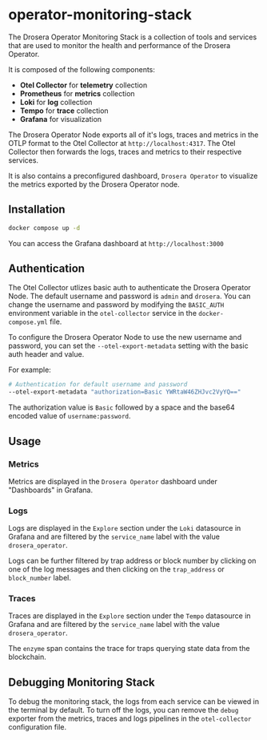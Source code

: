 # operator-monitoring-stack

The Drosera Operator Monitoring Stack is a collection of tools and services that are used to monitor the health and performance of the Drosera Operator.

It is composed of the following components:
- **Otel Collector** for **telemetry** collection
- **Prometheus** for **metrics** collection
- **Loki** for **log** collection
- **Tempo** for **trace** collection
- **Grafana** for visualization

The Drosera Operator Node exports all of it's logs, traces and metrics in the OTLP format to the Otel Collector at `http://localhost:4317`. The Otel Collector then forwards the logs, traces and metrics to their respective services.

It is also contains a preconfigured dashboard, `Drosera Operator` to visualize the metrics exported by the Drosera Operator node. 

## Installation
```bash
docker compose up -d
```

You can access the Grafana dashboard at `http://localhost:3000`

## Authentication
The Otel Collector utlizes basic auth to authenticate the Drosera Operator Node. The default username and password is `admin` and `drosera`. You can change the username and password by modifying the `BASIC_AUTH` environment variable in the `otel-collector` service in the `docker-compose.yml` file.

To configure the Drosera Operator Node to use the new username and password, you can set the `--otel-export-metadata` setting with the basic auth header and value. 

For example:
```bash
# Authentication for default username and password
--otel-export-metadata "authorization=Basic YWRtaW46ZHJvc2VyYQ=="
```

The authorization value is `Basic` followed by a space and the base64 encoded value of `username:password`. 

## Usage

### Metrics
Metrics are displayed in the `Drosera Operator` dashboard under "Dashboards" in Grafana.

### Logs
Logs are displayed in the `Explore` section under the `Loki` datasource in Grafana and are filtered by the `service_name` label with the value `drosera_operator`.

Logs can be further filtered by trap address or block number by clicking on one of the log messages and then clicking on the `trap_address` or `block_number` label.

### Traces
Traces are displayed in the `Explore` section under the `Tempo` datasource in Grafana and are filtered by the `service_name` label with the value `drosera_operator`.

The `enzyme` span contains the trace for traps querying state data from the blockchain. 

## Debugging Monitoring Stack
To debug the monitoring stack, the logs from each service can be viewed in the terminal by default. To turn off the logs,
you can remove the `debug` exporter from the metrics, traces and logs pipelines in the `otel-collector` configuration file.
